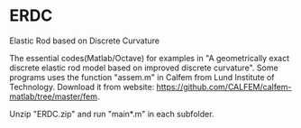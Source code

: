 # ERDC
Elastic Rod based on Discrete Curvature

The essential codes(Matlab/Octave) for examples in "A geometrically exact discrete elastic rod model based on improved discrete curvature". Some programs uses the function "assem.m" in Calfem from Lund Institute of Technology. Download it from website: https://github.com/CALFEM/calfem-matlab/tree/master/fem.

Unzip "ERDC.zip" and run "main*.m" in each subfolder.
